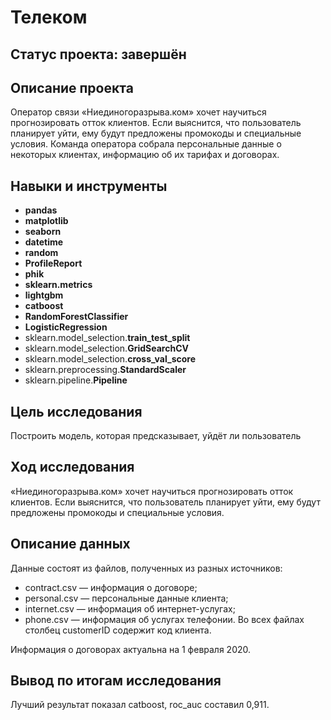 # Телеком

## Статус проекта: завершён

## Описание проекта

Оператор связи «Ниединогоразрыва.ком» хочет научиться прогнозировать отток клиентов. Если выяснится, что пользователь планирует уйти, ему будут предложены промокоды и специальные условия. Команда оператора собрала персональные данные о некоторых клиентах, информацию об их тарифах и договорах.

## Навыки и инструменты

- **pandas**
- **matplotlib**
- **seaborn**
- **datetime**
- **random**
- **ProfileReport**
- **phik**
- **sklearn.metrics**
- **lightgbm**
- **catboost**
- **RandomForestClassifier**
- **LogisticRegression**
- sklearn.model_selection.**train_test_split**
- sklearn.model_selection.**GridSearchCV**
- sklearn.model_selection.**cross_val_score**
- sklearn.preprocessing.**StandardScaler**
- sklearn.pipeline.**Pipeline**

## Цель исследования

Построить модель, которая предсказывает, уйдёт ли пользователь

## Ход исследования

«Ниединогоразрыва.ком» хочет научиться прогнозировать отток клиентов. Если выяснится, что пользователь планирует уйти, ему будут предложены промокоды и специальные условия. 

## Описание данных

Данные состоят из файлов, полученных из разных источников:

- contract.csv — информация о договоре;
- personal.csv — персональные данные клиента;
- internet.csv — информация об интернет-услугах;
- phone.csv — информация об услугах телефонии.
Во всех файлах столбец customerID содержит код клиента.

Информация о договорах актуальна на 1 февраля 2020.

## Вывод по итогам исследования
Лучший результат показал catboost, roc_auc составил 0,911.
